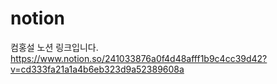 # notion
컴홍설 노션 링크입니다.
https://www.notion.so/241033876a0f4d48afff1b9c4cc39d42?v=cd333fa21a1a4b6eb323d9a52389608a
